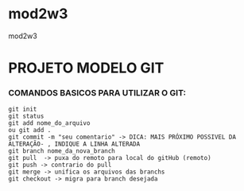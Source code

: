 # mod2w3
mod2w3

# PROJETO MODELO GIT

### COMANDOS BASICOS PARA UTILIZAR O GIT:

``` 
git init
git status
git add nome_do_arquivo 
ou git add .
git commit -m "seu comentario" -> DICA: MAIS PRÓXIMO POSSIVEL DA ALTERAÇÃO- , INDIQUE A LINHA ALTERADA
git branch nome_da_nova_branch
git pull  -> puxa do remoto para local do gitHub (remoto)
git push -> contrario do pull
git merge -> unifica os arquivos das branchs
git checkout -> migra para branch desejada
``` 

